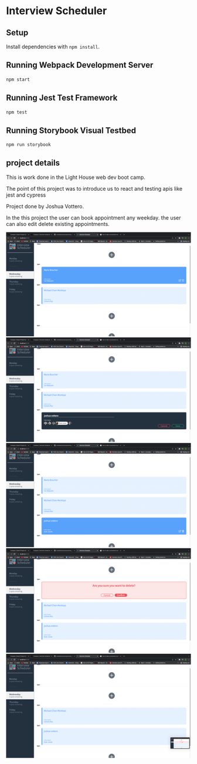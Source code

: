 # Interview Scheduler

## Setup

Install dependencies with `npm install`.

## Running Webpack Development Server

```sh
npm start
```

## Running Jest Test Framework

```sh
npm test
```

## Running Storybook Visual Testbed

```sh
npm run storybook
```

## project details
This is work done in the Light House web dev boot camp. 

The point of this project was to introduce us to react and testing apis like jest and cypress

Project done by Joshua Vottero.

In the this project the user can book appointment any weekday.
the user can also edit delete existing appointments.

!["on start up"](https://github.com/joshuavottero/scheduler/blob/master/docs/start.png)
!["creating new appointment"](https://github.com/joshuavottero/scheduler/blob/master/docs/create.png)
!["new appointment made"](https://github.com/joshuavottero/scheduler/blob/master/docs/created.png)
!["cancel appointment?"](https://github.com/joshuavottero/scheduler/blob/master/docs/remove.png)
!["appointment has been removed"](https://github.com/joshuavottero/scheduler/blob/master/docs/removed.png)